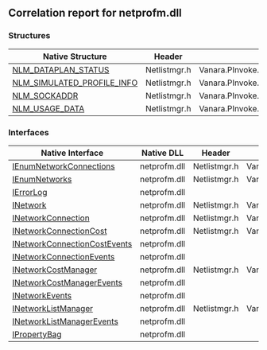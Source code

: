 ## Correlation report for netprofm.dll  
### Structures  
Native Structure | Header | Managed Structure  
--- | --- | ---  
[NLM_DATAPLAN_STATUS](http://msdn2.microsoft.com/en-us/library/hh448265) | Netlistmgr.h | Vanara.PInvoke.NetListMgr+NLM_DATAPLAN_STATUS  
[NLM_SIMULATED_PROFILE_INFO](http://msdn2.microsoft.com/en-us/library/dn280985) | Netlistmgr.h | Vanara.PInvoke.NetListMgr+NLM_SIMULATED_PROFILE_INFO  
[NLM_SOCKADDR](http://msdn2.microsoft.com/en-us/library/hh448266) | Netlistmgr.h | Vanara.PInvoke.NetListMgr+NLM_SOCKADDR  
[NLM_USAGE_DATA](http://msdn2.microsoft.com/en-us/library/hh448268) | Netlistmgr.h | Vanara.PInvoke.NetListMgr+NLM_USAGE_DATA  
### Interfaces  
Native Interface | Native DLL | Header | Managed Interface  
--- | --- | --- | ---  
[IEnumNetworkConnections](https://www.google.com/search?num=5&q=IEnumNetworkConnections+site%3Amsdn.microsoft.com) | netprofm.dll | Netlistmgr.h | Vanara.PInvoke.NetListMgr+IEnumNetworkConnections  
[IEnumNetworks](https://www.google.com/search?num=5&q=IEnumNetworks+site%3Amsdn.microsoft.com) | netprofm.dll | Netlistmgr.h | Vanara.PInvoke.NetListMgr+IEnumNetworks  
[IErrorLog](https://www.google.com/search?num=5&q=IErrorLog+site%3Amsdn.microsoft.com) | netprofm.dll |  |   
[INetwork](https://www.google.com/search?num=5&q=INetwork+site%3Amsdn.microsoft.com) | netprofm.dll | Netlistmgr.h | Vanara.PInvoke.NetListMgr+INetwork  
[INetworkConnection](https://www.google.com/search?num=5&q=INetworkConnection+site%3Amsdn.microsoft.com) | netprofm.dll | Netlistmgr.h | Vanara.PInvoke.NetListMgr+INetworkConnection  
[INetworkConnectionCost](https://www.google.com/search?num=5&q=INetworkConnectionCost+site%3Amsdn.microsoft.com) | netprofm.dll | Netlistmgr.h | Vanara.PInvoke.NetListMgr+INetworkConnectionCost  
[INetworkConnectionCostEvents](https://www.google.com/search?num=5&q=INetworkConnectionCostEvents+site%3Amsdn.microsoft.com) | netprofm.dll |  |   
[INetworkConnectionEvents](https://www.google.com/search?num=5&q=INetworkConnectionEvents+site%3Amsdn.microsoft.com) | netprofm.dll |  |   
[INetworkCostManager](https://www.google.com/search?num=5&q=INetworkCostManager+site%3Amsdn.microsoft.com) | netprofm.dll | Netlistmgr.h | Vanara.PInvoke.NetListMgr+INetworkCostManager  
[INetworkCostManagerEvents](https://www.google.com/search?num=5&q=INetworkCostManagerEvents+site%3Amsdn.microsoft.com) | netprofm.dll |  |   
[INetworkEvents](https://www.google.com/search?num=5&q=INetworkEvents+site%3Amsdn.microsoft.com) | netprofm.dll |  |   
[INetworkListManager](https://www.google.com/search?num=5&q=INetworkListManager+site%3Amsdn.microsoft.com) | netprofm.dll | Netlistmgr.h | Vanara.PInvoke.NetListMgr+INetworkListManager  
[INetworkListManagerEvents](https://www.google.com/search?num=5&q=INetworkListManagerEvents+site%3Amsdn.microsoft.com) | netprofm.dll |  |   
[IPropertyBag](https://www.google.com/search?num=5&q=IPropertyBag+site%3Amsdn.microsoft.com) | netprofm.dll |  |   
